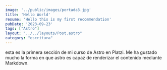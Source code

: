 ```yaml
---
image: '../public/images/portada3.jpg'
title: 'Hello World'
resume: 'Hello this is my first recommendation'
pubDate: '2023-09-23'
tags: ["Astro"]
layout: "../../layouts/Post.astro"
category: "escritura"
---
```


esta es la primera sección de mi curso de Astro en Platzi. Me ha gustado mucho la forma en que astro es capaz de renderizar el contenido mediante Markdown.